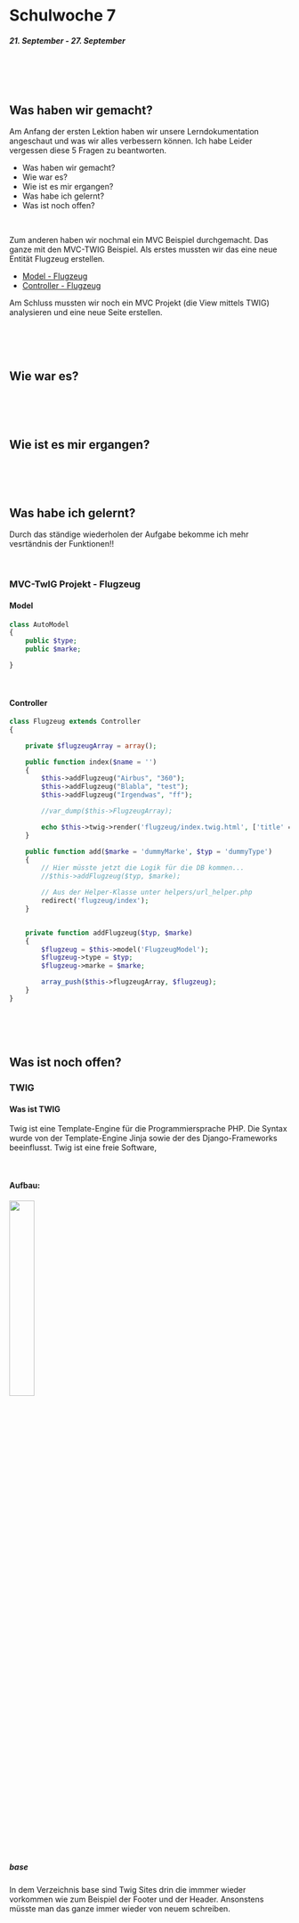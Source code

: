 # Schulwoche 7
##### 21. September - 27. September

<br>
<br>
<br>


## Was haben wir gemacht?
Am Anfang der ersten Lektion haben wir unsere Lerndokumentation angeschaut und was wir alles verbessern können. Ich habe Leider vergessen diese 5 Fragen zu beantworten.
- Was haben wir gemacht?
- Wie war es?
- Wie ist es mir ergangen?
- Was habe ich gelernt?
- Was ist noch offen?

<br>

Zum anderen haben wir nochmal ein MVC Beispiel durchgemacht. Das ganze mit den MVC-TWIG Beispiel.
Als erstes mussten wir das eine neue Entität Flugzeug erstellen.

- [Model - Flugzeug](#Model)
- [Controller - Flugzeug](#Controller)


Am Schluss mussten wir noch ein MVC Projekt (die View mittels TWIG) analysieren und eine neue Seite erstellen.


<br>
<br>
<br>

## Wie war es?


<br>
<br>
<br>

## Wie ist es mir ergangen?

<br>
<br>
<br>

## Was habe ich gelernt?

Durch das ständige wiederholen der Aufgabe bekomme ich mehr vesrtändnis der Funktionen!!

<br>

### MVC-TwIG Projekt - Flugzeug

#### Model
 ```PHP
 class AutoModel
 {
     public $type;
     public $marke;

 }

 ```

<br>

#### Controller

 ```PHP
 class Flugzeug extends Controller
 {

     private $flugzeugArray = array();

     public function index($name = '')
     {
         $this->addFlugzeug("Airbus", "360");
         $this->addFlugzeug("Blabla", "test");
         $this->addFlugzeug("Irgendwas", "ff");

         //var_dump($this->FlugzeugArray);

         echo $this->twig->render('flugzeug/index.twig.html', ['title' => "Flugzeug / Index", 'flugzeuge' => $this->flugzeugArray] );                
     }

     public function add($marke = 'dummyMarke', $typ = 'dummyType')
     {
         // Hier müsste jetzt die Logik für die DB kommen...
         //$this->addFlugzeug($typ, $marke);

         // Aus der Helper-Klasse unter helpers/url_helper.php
         redirect('flugzeug/index');
     }


     private function addFlugzeug($typ, $marke)
     {
         $flugzeug = $this->model('FlugzeugModel');
         $flugzeug->type = $typ;
         $flugzeug->marke = $marke;

         array_push($this->flugzeugArray, $flugzeug);
     }
 }
 ```

<br>
<br>
<br>

## Was ist noch offen?

### TWIG

#### Was ist TWIG

Twig ist eine Template-Engine für die Programmiersprache PHP. Die Syntax wurde von der Template-Engine Jinja sowie der des Django-Frameworks beeinflusst. Twig ist eine freie Software,

<br>

#### Aufbau:
<img width="30%" src='./bilder/aufbau-flugzeug.png'></img>

##### base
In dem Verzeichnis base sind Twig Sites drin die immmer wieder vorkommen wie zum Beispiel der Footer und der Header.
Ansonstens müsste man das ganze immer wieder von neuem schreiben.
